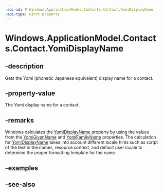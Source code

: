 ```yaml
---
-api-id: P:Windows.ApplicationModel.Contacts.Contact.YomiDisplayName
-api-type: winrt property
---
```


<!-- Property syntax
public string YomiDisplayName { get; }
-->

# Windows.ApplicationModel.Contacts.Contact.YomiDisplayName

## -description
Gets the Yomi (phonetic Japanese equivalent) display name for a contact.

## -property-value
The Yomi display name for a contact.

## -remarks
Windows calculates the [YomiDisplayName](contact_yomidisplayname.md) property by using the values from the [YomiGivenName](contact_yomigivenname.md) and [YomiFamilyName](contact_yomifamilyname.md) properties. The calculation for [YomiDisplayName](contact_yomidisplayname.md) takes into account different locale hints such as script of the text in the names, resource context, and default user locale to determine the proper formatting template for the name.

## -examples

## -see-also
